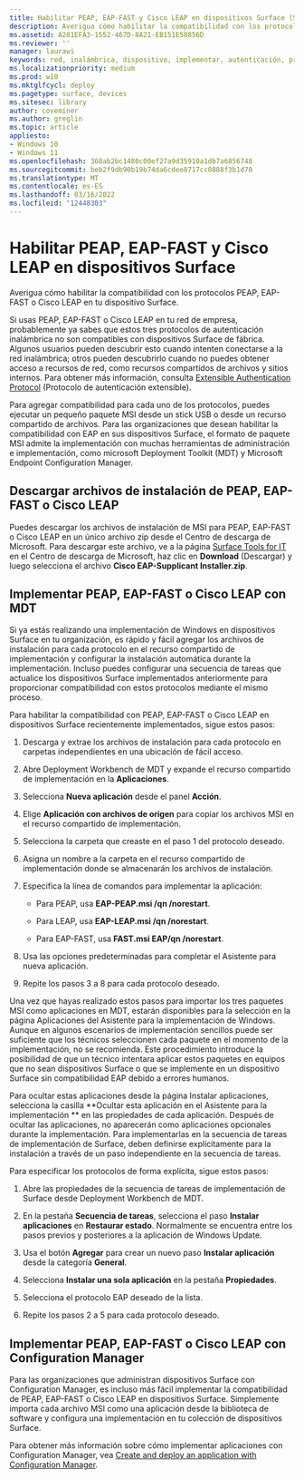 ```yaml
---
title: Habilitar PEAP, EAP-FAST y Cisco LEAP en dispositivos Surface (Surface)
description: Averigua cómo habilitar la compatibilidad con los protocolos PEAP, EAP-FAST o Cisco LEAP en tu dispositivo Surface.
ms.assetid: A281EFA3-1552-467D-8A21-EB151E58856D
ms.reviewer: ''
manager: laurawi
keywords: red, inalámbrica, dispositivo, implementar, autenticación, protocolo
ms.localizationpriority: medium
ms.prod: w10
ms.mktglfcycl: deploy
ms.pagetype: surface, devices
ms.sitesec: library
author: coveminer
ms.author: greglin
ms.topic: article
appliesto:
- Windows 10
- Windows 11
ms.openlocfilehash: 368ab2bc1480c00ef27a9d35910a1db7a6856748
ms.sourcegitcommit: beb2f9db90b19b74da6cdee8717cc0888f3b1d70
ms.translationtype: MT
ms.contentlocale: es-ES
ms.lasthandoff: 03/16/2022
ms.locfileid: "12448303"
---
```

# <a name="enable-peap-eap-fast-and-cisco-leap-on-surface-devices"></a>Habilitar PEAP, EAP-FAST y Cisco LEAP en dispositivos Surface

Averigua cómo habilitar la compatibilidad con los protocolos PEAP, EAP-FAST o Cisco LEAP en tu dispositivo Surface.

Si usas PEAP, EAP-FAST o Cisco LEAP en tu red de empresa, probablemente ya sabes que estos tres protocolos de autenticación inalámbrica no son compatibles con dispositivos Surface de fábrica. Algunos usuarios pueden descubrir esto cuando intenten conectarse a la red inalámbrica; otros pueden descubrirlo cuando no puedes obtener acceso a recursos de red, como recursos compartidos de archivos y sitios internos. Para obtener más información, consulta [Extensible Authentication Protocol](/windows-server/networking/technologies/extensible-authentication-protocol/network-access) (Protocolo de autenticación extensible).

Para agregar compatibilidad para cada uno de los protocolos, puedes ejecutar un pequeño paquete MSI desde un stick USB o desde un recurso compartido de archivos. Para las organizaciones que desean habilitar la compatibilidad con EAP en sus dispositivos Surface, el formato de paquete MSI admite la implementación con muchas herramientas de administración e implementación, como microsoft Deployment Toolkit (MDT) y Microsoft Endpoint Configuration Manager.

## <a name="download-peap-eap-fast-or-cisco-leap-installation-files"></a><a href="" id="download-peap--eap-fast--or-cisco-leap-installation-files--"></a>Descargar archivos de instalación de PEAP, EAP-FAST o Cisco LEAP

Puedes descargar los archivos de instalación de MSI para PEAP, EAP-FAST o Cisco LEAP en un único archivo zip desde el Centro de descarga de Microsoft. Para descargar este archivo, ve a la página [Surface Tools for IT](https://www.microsoft.com/download/details.aspx?id=46703) en el Centro de descarga de Microsoft, haz clic en **Download** (Descargar) y luego selecciona el archivo **Cisco EAP-Supplicant Installer.zip**.

## <a name="deploy-peap-eap-fast-or-cisco-leap-with-mdt"></a>Implementar PEAP, EAP-FAST o Cisco LEAP con MDT

Si ya estás realizando una implementación de Windows en dispositivos Surface en tu organización, es rápido y fácil agregar los archivos de instalación para cada protocolo en el recurso compartido de implementación y configurar la instalación automática durante la implementación. Incluso puedes configurar una secuencia de tareas que actualice los dispositivos Surface implementados anteriormente para proporcionar compatibilidad con estos protocolos mediante el mismo proceso.

Para habilitar la compatibilidad con PEAP, EAP-FAST o Cisco LEAP en dispositivos Surface recientemente implementados, sigue estos pasos:

1. Descarga y extrae los archivos de instalación para cada protocolo en carpetas independientes en una ubicación de fácil acceso.

2. Abre Deployment Workbench de MDT y expande el recurso compartido de implementación en la **Aplicaciones**.

3. Selecciona **Nueva aplicación** desde el panel **Acción**.

4. Elige **Aplicación con archivos de origen** para copiar los archivos MSI en el recurso compartido de implementación.

5. Selecciona la carpeta que creaste en el paso 1 del protocolo deseado.

6. Asigna un nombre a la carpeta en el recurso compartido de implementación donde se almacenarán los archivos de instalación.

7. Especifica la línea de comandos para implementar la aplicación:

    - Para PEAP, usa **EAP-PEAP.msi /qn /norestart**.

    - Para LEAP, usa **EAP-LEAP.msi /qn /norestart**.

    - Para EAP-FAST, usa **FAST.msi EAP/qn /norestart**.

8. Usa las opciones predeterminadas para completar el Asistente para nueva aplicación.

9. Repite los pasos 3 a 8 para cada protocolo deseado.

Una vez que hayas realizado estos pasos para importar los tres paquetes MSI como aplicaciones en MDT, estarán disponibles para la selección en la página Aplicaciones del Asistente para la implementación de Windows. Aunque en algunos escenarios de implementación sencillos puede ser suficiente que los técnicos seleccionen cada paquete en el momento de la implementación, no se recomienda. Este procedimiento introduce la posibilidad de que un técnico intentara aplicar estos paquetes en equipos que no sean dispositivos Surface o que se implemente en un dispositivo Surface sin compatibilidad EAP debido a errores humanos.

Para ocultar estas aplicaciones desde la página Instalar aplicaciones, selecciona la casilla **Ocultar esta aplicación en el Asistente para la implementación ** en las propiedades de cada aplicación. Después de ocultar las aplicaciones, no aparecerán como aplicaciones opcionales durante la implementación. Para implementarlas en la secuencia de tareas de implementación de Surface, deben definirse explícitamente para la instalación a través de un paso independiente en la secuencia de tareas.

Para especificar los protocolos de forma explícita, sigue estos pasos:

1. Abre las propiedades de la secuencia de tareas de implementación de Surface desde Deployment Workbench de MDT.

2. En la pestaña **Secuencia de tareas**, selecciona el paso **Instalar aplicaciones** en **Restaurar estado**. Normalmente se encuentra entre los pasos previos y posteriores a la aplicación de Windows Update.

3. Usa el botón **Agregar** para crear un nuevo paso **Instalar aplicación** desde la categoría **General**.

4. Selecciona **Instalar una sola aplicación** en la pestaña **Propiedades**.

5. Selecciona el protocolo EAP deseado de la lista.

6. Repite los pasos 2 a 5 para cada protocolo deseado.

## <a name="deploy-peap-eap-fast-or-cisco-leap-with-configuration-manager"></a>Implementar PEAP, EAP-FAST o Cisco LEAP con Configuration Manager

Para las organizaciones que administran dispositivos Surface con Configuration Manager, es incluso más fácil implementar la compatibilidad de PEAP, EAP-FAST o Cisco LEAP en dispositivos Surface. Simplemente importa cada archivo MSI como una aplicación desde la biblioteca de software y configura una implementación en tu colección de dispositivos Surface.

Para obtener más información sobre cómo implementar aplicaciones con Configuration Manager, vea [Create and deploy an application with Configuration Manager](/mem/configmgr/apps/get-started/create-and-deploy-an-application).

